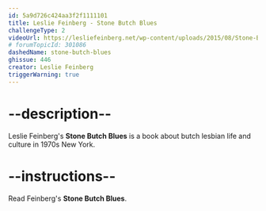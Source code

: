 ```yaml
---
id: 5a9d726c424aa3f2f1111101
title: Leslie Feinberg - Stone Butch Blues
challengeType: 2
videoUrl: https://lesliefeinberg.net/wp-content/uploads/2015/08/Stone-Butch-Blues-by-Leslie-Feinberg.pdf
# forumTopicId: 301086
dashedName: stone-butch-blues
ghissue: 446
creator: Leslie Feinberg
triggerWarning: true
---
```


# --description--

Leslie Feinberg's __Stone Butch Blues__ is a book about butch lesbian life and culture in 1970s New York.

# --instructions--

Read Feinberg's __Stone Butch Blues__.